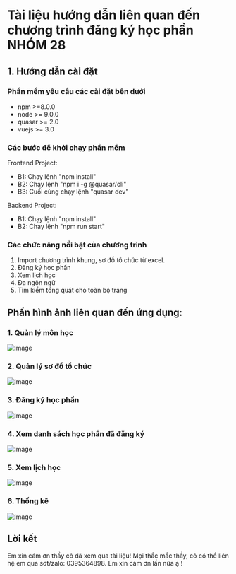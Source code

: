 # Tài liệu hướng dẫn liên quan đến chương trình đăng ký học phần NHÓM 28

## 1. Hướng dẫn cài đặt
### Phần mềm yêu cầu các cài đặt bên dưới

* npm >=8.0.0
* node >= 9.0.0
* quasar >= 2.0
* vuejs >= 3.0

### Các bước để khởi chạy phần mềm

Frontend Project: 
* B1: Chạy lệnh "npm install"
* B2: Chạy lệnh "npm i -g @quasar/cli"
* B3: Cuối cùng chạy lệnh "quasar dev"

Backend Project: 
* B1: Chạy lệnh "npm install"
* B2: Chạy lệnh "npm run start"



### Các chức năng nổi bật của chương trình

1. Import chương trình khung, sơ đồ tổ chức từ excel.
2. Đăng ký học phần
3. Xem lịch học
4. Đa ngôn ngữ
5. Tìm kiểm tổng quát cho toàn bộ trang

## Phần hình ảnh liên quan đến ứng dụng:

### 1. Quản lý môn học
![image](https://github.com/trankhoadev/28_KTTKPM_BTL/assets/87386590/1caab5dd-ecee-4f24-aab5-571f82fdb2bb)

### 2. Quản lý sơ đồ tổ chức
![image](https://github.com/trankhoadev/28_KTTKPM_BTL/assets/87386590/e3ce0b98-fc2b-4f96-84e6-97de5eef70d7)

### 3. Đăng ký học phần
![image](https://github.com/trankhoadev/28_KTTKPM_BTL/assets/87386590/f554aecb-66ba-4b6c-9d6f-129f0e99d080)

### 4. Xem danh sách học phần đã đăng ký
![image](https://github.com/trankhoadev/28_KTTKPM_BTL/assets/87386590/19764723-506f-47e3-a031-d8173181fc44)

### 5. Xem lịch học
![image](https://github.com/trankhoadev/28_KTTKPM_BTL/assets/87386590/e38b5908-b22b-4774-91f2-8c3a34b2c3cb)

### 6. Thống kê
![image](https://github.com/trankhoadev/28_KTTKPM_BTL/assets/87386590/f0ee4af9-97f3-44c7-b0ea-b640221fab44)

## Lời kết
Em xin cám ơn thầy cô đã xem qua tài liệu! Mọi thắc mắc thầy, cô có thể liên hệ em qua sdt/zalo: 0395364898. 
Em xin cám ơn lần nữa ạ !
